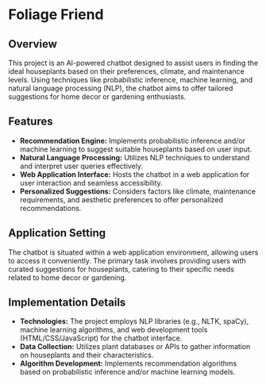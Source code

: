 # Foliage Friend

## Overview
This project is an AI-powered chatbot designed to assist users in finding the ideal houseplants based on their preferences, climate, and maintenance levels. Using techniques like probabilistic inference, machine learning, and natural language processing (NLP), the chatbot aims to offer tailored suggestions for home decor or gardening enthusiasts.

## Features
- **Recommendation Engine:** Implements probabilistic inference and/or machine learning to suggest suitable houseplants based on user input.
- **Natural Language Processing:** Utilizes NLP techniques to understand and interpret user queries effectively.
- **Web Application Interface:** Hosts the chatbot in a web application for user interaction and seamless accessibility.
- **Personalized Suggestions:** Considers factors like climate, maintenance requirements, and aesthetic preferences to offer personalized recommendations.

## Application Setting
The chatbot is situated within a web application environment, allowing users to access it conveniently. The primary task involves providing users with curated suggestions for houseplants, catering to their specific needs related to home decor or gardening.

## Implementation Details
- **Technologies:** The project employs NLP libraries (e.g., NLTK, spaCy), machine learning algorithms, and web development tools (HTML/CSS/JavaScript) for the chatbot interface.
- **Data Collection:** Utilizes plant databases or APIs to gather information on houseplants and their characteristics.
- **Algorithm Development:** Implements recommendation algorithms based on probabilistic inference and/or machine learning models.


